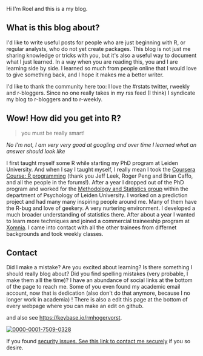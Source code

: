 
Hi I'm Roel 
and this is a my blog. 

## What is this blog about?
I'd like to write useful posts for people who are just beginning with R, or regular analysts, who do not yet create packages. This blog is not just me sharing knowledge or tricks with you, but it's also a useful way to document what I just learned. In a way when you are reading this, you and I are learning side by side. I learned so much from people online that I would love to give something back, and I hope it makes me a better writer.  

I'd like to thank the community here too: I love the #rstats twitter, rweekly and r-bloggers. Since no one really takes in my rss feed (I think) I syndicate my blog to r-bloggers and to r-weekly. 

## Wow! How did you get into R?

> you must be really smart! 

*No I'm not, I am very very good at googling and over time I learned what an answer should look like*

I first taught myself some R while starting my PhD program at Leiden University.
And when I say I taught myself, I really mean I took the [Coursera Course: R programming](https://www.coursera.org/learn/r-programming) (thank you Jeff Leek, Roger Peng and Brian Caffo, and all the people in the forums!). After a year I dropped out of the PhD program and worked for the [Methodology and Statistics group](https://www.universiteitleiden.nl/en/social-behavioural-sciences/psychology/methodology-and-statistics) within the department of Psychology of Leiden University. I worked on a prediction project and had many many inspiring people around me. Many of them have the R-bug and love of geekery. A very nurtering environment. I developed a much broader understanding of statistics there. 
After about a year I wanted to learn more techniques and joined a commercial traineeship program at [Xomnia](https://xomnia.com/services/traineeships/). I came into contact with all the other trainees from differnet backgrounds and took weekly classes. 


## Contact
Did I make a mistake? Are you excited about learning? Is there something I should really blog about? Did you find spelling mistakes (very probable, I make them alll the time)? I have an abundance of social links at the bottom of the page to reach me. Some of you even found my academic email account, now that is dedication (also don't do that anymore, because I no longer work in academia) ! There is also a edit this page at the bottom of every webpage where you can make an edit on github. 

and also see <https://keybase.io/rmhogervorst>. 

[![0000-0001-7509-0328](https://orcid.org/sites/default/files/images/orcid_16x16.png)](https://orcid.org/0000-0001-7509-0328)


If you found [security issues.  See this link to contact me securely](/.well-known/security.txt)  if you so desire.  